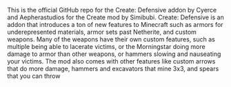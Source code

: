 This is the official GitHub repo for the Create: Defensive addon by Cyerce and Aepherastudios for the Create mod by Simibubi.
Create: Defensive is an addon that introduces a ton of new features to Minecraft such as armors for underepresented materials, armor sets past Netherite, and custom weapons.
Many of the weapons have their own custom features, such as multiple being able to lacerate victims, or the Morningstar doing more damage to armor than other weapons, or hammers slowing and nauseating your victims.
The mod also comes with other features like custom arrows that do more damage, hammers and excavators that mine 3x3, and spears that you can throw
